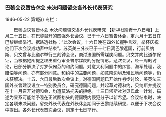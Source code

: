 ### 巴黎会议暂告休会  未决问题留交各外长代表研究

1946-05-22
第1版()
专栏：

　　巴黎会议暂告休会
    未决问题留交各外长代表研究
    【新华社延安十八日电】上月二十五日，在巴黎召开的四强外长会议，已于十六日暂告休会，定六月十五日在巴黎继续举行。据路透社称：“此次会议，十六日晚在四外长握手言欢，举杯庆祝他们下次会议成功声中结束”。苏英美三外长已于十七日离巴黎返国，行前贝纳斯、贝文曾与比道尔举行三刻钟会议，商讨法国所需煤炭问题。贝文并向比道尔保证，当根据他所提之理由重行审查鲁尔煤炭的分配情形。这次会议，经一周的讨论，已部分解决了对罗保匈芬的和约问题，对意大利问题中的序言、海军处理，及赔偿等问题，亦有部分同意。和约中的主要问题，如意南边境及殖民地问题等，仍未获解决。十五、六日最后数次会议上，对德国问题已开始作初步讨论，美英法三国外长曾建议设立一特别委员会，研究德国问题，并起草对德和约，贝纳斯并提议在十一月召开对德和会，均遭莫洛托夫的拒绝。十三日塔斯社对贝氏此一计划，描述为显系可能给予现在正试图抬头的德国境内侵犯分子以新希望。会议结束时，决定各项未决问题，留交外长代表在外长休会期间于巴黎继续研究，以便于下次会议中提出。各外长代表首次会议，则定十七日举行。
